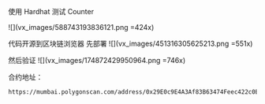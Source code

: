 
使⽤ Hardhat 测试 Counter

![](vx_images/588743193836121.png =424x)


代码开源到区块链浏览器
先部署
![](vx_images/451316305625213.png =551x)

然后验证
![](vx_images/174872429950964.png =746x)

合约地址：
```
https://mumbai.polygonscan.com/address/0x29E0c9E4A3Af83B63474Feec422c0E5aB9314C58#code
```

